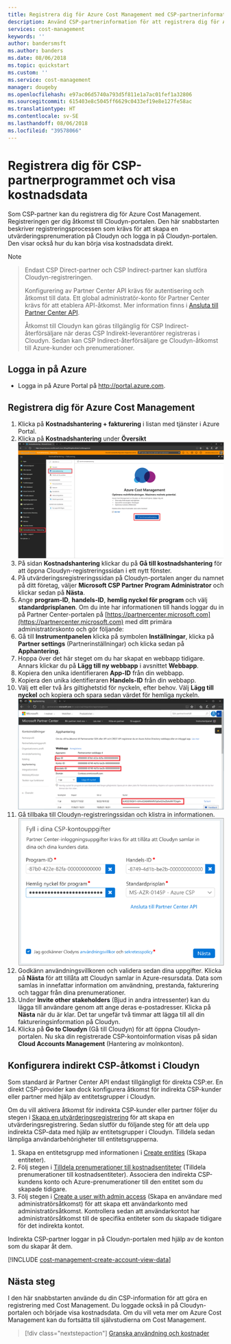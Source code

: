```yaml
---
title: Registrera dig för Azure Cost Management med CSP-partnerinformation | Microsoft Docs
description: Använd CSP-partnerinformation för att registrera dig för Azure Cost Management.
services: cost-management
keywords: ''
author: bandersmsft
ms.author: banders
ms.date: 08/06/2018
ms.topic: quickstart
ms.custom: ''
ms.service: cost-management
manager: dougeby
ms.openlocfilehash: e97ac06d5740a793d5f811e1a7ac01fef1a32806
ms.sourcegitcommit: 615403e8c5045ff6629c0433ef19e8e127fe58ac
ms.translationtype: HT
ms.contentlocale: sv-SE
ms.lasthandoff: 08/06/2018
ms.locfileid: "39578066"
---
```

# <a name="register-with-the-csp-partner-program-and-view-cost-data"></a>Registrera dig för CSP-partnerprogrammet och visa kostnadsdata

Som CSP-partner kan du registrera dig för Azure Cost Management. Registreringen ger dig åtkomst till Cloudyn-portalen. Den här snabbstarten beskriver registreringsprocessen som krävs för att skapa en utvärderingsprenumeration på Cloudyn och logga in på Cloudyn-portalen. Den visar också hur du kan börja visa kostnadsdata direkt.


>[!NOTE]

>Endast CSP Direct-partner och CSP Indirect-partner kan slutföra Cloudyn-registreringen.
>
>Konfigurering av Partner Center API krävs för autentisering och åtkomst till data. Ett global administratör-konto för Partner Center krävs för att etablera API-åtkomst.
Mer information finns i [Ansluta till Partner Center API](https://msdn.microsoft.com/library/partnercenter/mt709136.aspx).
>
>Åtkomst till Cloudyn kan göras tillgänglig för CSP Indirect-återförsäljare när deras CSP Indirekt-leverantörer registreras i Cloudyn. Sedan kan CSP Indirect-återförsäljare ge Cloudyn-åtkomst till Azure-kunder och prenumerationer.

## <a name="sign-in-to-azure"></a>Logga in på Azure

- Logga in på Azure Portal på http://portal.azure.com.

## <a name="register-with-azure-cost-management"></a>Registrera dig för Azure Cost Management

1. Klicka på **Kostnadshantering + fakturering** i listan med tjänster i Azure Portal.
2. Klicka på **Kostnadshantering** under **Översikt**  
    ![Kostnadshanteringssidan](./media/quick-register-csp/cost-mgt-billing-service.png)
3. På sidan **Kostnadshantering** klickar du på **Gå till kostnadshantering** för att öppna Cloudyn-registreringssidan i ett nytt fönster.
4. På utvärderingsregistreringssidan på Cloudyn-portalen anger du namnet på ditt företag, väljer **Microsoft CSP Partner Program Administrator** och klickar sedan på **Nästa**.  
5. Ange **program-ID**, **handels-ID**, **hemlig nyckel för program** och välj **standardprisplanen**. Om du inte har informationen till hands loggar du in på Partner Center-portalen på  [https://partnercenter.microsoft.com](https://partnercenter.microsoft.com) med ditt primära administratörskonto och gör följande:
  1. Gå till **Instrumentpanelen** klicka på symbolen **Inställningar**, klicka på **Partner settings** (Partnerinställningar) och klicka sedan på **Apphantering**.
  2. Hoppa över det här steget om du har skapat en webbapp tidigare. Annars klickar du på **Lägg till ny webbapp** i avsnittet **Webbapp**.
  3. Kopiera den unika identifieraren **App-ID** från din webbapp.
  4. Kopiera den unika identifieraren **Handels-ID** från din webbapp.
  5. Välj ett eller två års giltighetstid för nyckeln, efter behov. Välj **Lägg till nyckel** och kopiera och spara sedan värdet för hemliga nyckeln.  
    ![CSP Partner Center](./media/quick-register-csp/csp-partner-center.png)
  6. Gå tillbaka till Cloudyn-registreringssidan och klistra in informationen.  
      ![CSP-autentiseringsuppgifter](./media/quick-register-csp/csp-reg.png)
6. Godkänn användningsvillkoren och validera sedan dina uppgifter. Klicka på **Nästa** för att tillåta att Cloudyn samlar in Azure-resursdata. Data som samlas in innefattar information om användning, prestanda, fakturering och taggar från dina prenumerationer.  
7. Under **Invite other stakeholders** (Bjud in andra intressenter) kan du lägga till användare genom att ange deras e-postadresser. Klicka på **Nästa** när du är klar. Det tar ungefär två timmar att lägga till all din faktureringsinformation på Cloudyn.
8. Klicka på **Go to Cloudyn** (Gå till Cloudyn) för att öppna Cloudyn-portalen. Nu ska din registrerade CSP-kontoinformation visas på sidan **Cloud Accounts Management** (Hantering av molnkonton).

## <a name="configure-indirect-csp-access-in-cloudyn"></a>Konfigurera indirekt CSP-åtkomst i Cloudyn

Som standard är Partner Center API endast tillgängligt för direkta CSP:er. En direkt CSP-provider kan dock konfigurera åtkomst för indirekta CSP-kunder eller partner med hjälp av entitetsgrupper i Cloudyn.

Om du vill aktivera åtkomst för indirekta CSP-kunder eller partner följer du stegen i [Skapa en utvärderingsregistrering](#create-a-trial-registration) för att skapa en utvärderingsregistrering. Sedan slutför du följande steg för att dela upp indirekta CSP-data med hjälp av entitetsgrupper i Cloudyn. Tilldela sedan lämpliga användarbehörigheter till entitetsgrupperna.

1. Skapa en entitetsgrupp med informationen i [Create entities](tutorial-user-access.md#create-and-manage-entities) (Skapa entiteter).
2. Följ stegen i [Tilldela prenumerationer till kostnadsentiteter](https://support.cloudyn.com/hc/en-us/articles/115005139425-Video-Assigning-subscriptions-to-Cost-Entities) (Tilldela prenumerationer till kostnadsentiteter). Associera den indirekta CSP-kundens konto och Azure-prenumerationer till den entitet som du skapade tidigare.
3. Följ stegen i [Create a user with admin access](tutorial-user-access.md#create-a-user-with-admin-access) (Skapa en användare med administratörsåtkomst) för att skapa ett användarkonto med administratörsåtkomst. Kontrollera sedan att användarkontot har administratörsåtkomst till de specifika entiteter som du skapade tidigare för det indirekta kontot.

Indirekta CSP-partner loggar in på Cloudyn-portalen med hjälp av de konton som du skapar åt dem.


[!INCLUDE [cost-management-create-account-view-data](../../includes/cost-management-create-account-view-data.md)]

## <a name="next-steps"></a>Nästa steg

I den här snabbstarten använde du din CSP-information för att göra en registrering med Cost Management. Du loggade också in på Cloudyn-portalen och började visa kostnadsdata. Om du vill veta mer om Azure Cost Management kan du fortsätta till självstudierna om Cost Management.

> [!div class="nextstepaction"]
> [Granska användning och kostnader](./tutorial-review-usage.md)
